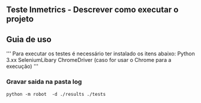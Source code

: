 ## Teste Inmetrics - Descrever como executar o projeto

## Guia de uso

'''
Para executar os testes é necessário ter instalado os itens abaixo: 
Python 3.xx
SeleniumLibary
ChromeDriver (caso for usar o Chrome para a execução)
'''
### Gravar saida na pasta log

```
python -m robot  -d ./results ./tests
````